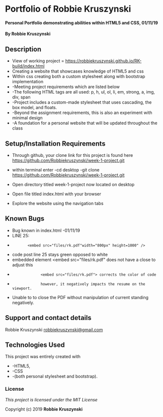 # Portfolio of Robbie Kruszynski

#### Personal Portfolio demonstrating abilities within HTML5 and CSS, 01/11/19

#### By **Robbie Kruszynski**

## Description

* View of working project = https://robbiekruszynski.github.io/RK-build/index.html
* Creating a website that showcases knowledge of HTML5 and css
* Within css creating both a custom stylesheet along with bootstrap implementation
* -Meeting project requirements which are listed below
*   -The following HTML tags are all used: p, h, ul, ol, li, em, strong, a, img, div, span
*   -Project includes a custom-made stylesheet that uses cascading, the box model, and floats.
* -Beyond the assignment requirements, this is also an experiment with minimal design
*   -A foundation for a personal website that will be updated throughout the class

## Setup/Installation Requirements

* Through github, your clone link for this project is found here https://github.com/Robbiekruszynski/week-1-project.git
* within terminal enter
    -cd desktop
    -git clone https://github.com/Robbiekruszynski/week-1-project.git

* Open directory titled week-1-project now located on desktop
* Open file titled index.html with your browser
* Explore the website using the navigation tabs

## Known Bugs

* Bug known in index.html                        -01/11/19
* LINE 25:
*            <embed src="files/rk.pdf"width="800px" height=1000" />

* code post line 25 stays green opposed to white
* embedded element <embed src="files/rk.pdf" does not have a close to adjust this
*                  <embed src="files/rk.pdf"> corrects the color of code
*                  however, it negatively impacts the resume on the viewport.

* Unable to to close the PDF without manipulation of current standing negatively.


## Support and contact details

Robbie Kruszynski
robbiekruszynski@gmail.com

## Technologies Used

This project was entirely created with
* -HTML5,
* -CSS
*   -(both personal stylesheet and bootstrap).

### License

*This project is licensed under the MIT License*

Copyright (c) 2019 **Robbie Kruszynski**

